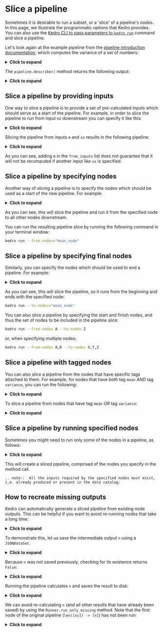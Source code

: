 # Slice a pipeline

Sometimes it is desirable to run a subset, or a 'slice' of a pipeline's nodes. In this page, we illustrate the programmatic options that Kedro provides. You can also use the [Kedro CLI to pass parameters to `kedro run`](../09_development/03_commands_reference.md#run-the-project) command and slice a pipeline.

Let's look again at the example pipeline from the [pipeline introduction documentation](./02_pipeline_introduction.md#how-to-build-a-pipeline), which computes the variance of a set of numbers:

<details>
<summary><b>Click to expand</b></summary>


```python
def mean(xs, n):
    return sum(xs) / n


def mean_sos(xs, n):
    return sum(x ** 2 for x in xs) / n


def variance(m, m2):
    return m2 - m * m


pipeline = Pipeline(
    [
        node(len, "xs", "n"),
        node(mean, ["xs", "n"], "m", name="mean_node", tags="mean"),
        node(mean_sos, ["xs", "n"], "m2", name="mean_sos", tags=["mean", "variance"]),
        node(variance, ["m", "m2"], "v", name="variance_node", tags="variance"),
    ]
)
```
</details>

The `pipeline.describe()` method returns the following output:

<details>
<summary><b>Click to expand</b></summary>


```console
#### Pipeline execution order ####
Name: None
Inputs: xs

len([xs]) -> [n]
mean_node
mean_sos
variance_node

Outputs: v
##################################
```
</details>



## Slice a pipeline by providing inputs
One way to slice a pipeline is to provide a set of pre-calculated inputs which should serve as a start of the pipeline. For example, in order to slice the pipeline to run from input `m2` downstream you can specify it like this:

<details>
<summary><b>Click to expand</b></summary>


```python
print(pipeline.from_inputs("m2").describe())
```

`Output`:

```console
#### Pipeline execution order ####
Name: None
Inputs: m, m2

variance_node

Outputs: v
##################################
```
</details>

Slicing the pipeline from inputs `m` and `xs` results in the following pipeline:

<details>
<summary><b>Click to expand</b></summary>

```python
print(pipeline.from_inputs("m", "xs").describe())
```

`Output`:

```console
#### Pipeline execution order ####
Name: None
Inputs: xs

len([xs]) -> [n]
mean_node
mean_sos
variance_node

Outputs: v
##################################
```
</details>

As you can see, adding `m` in the `from_inputs` list does not guarantee that it will not be recomputed if another input like `xs` is specified.

## Slice a pipeline by specifying nodes
Another way of slicing a pipeline is to specify the nodes which should be used as a start of the new pipeline. For example:

<details>
<summary><b>Click to expand</b></summary>

```python
print(pipeline.from_nodes("mean_node").describe())
```

`Output`:

```console
#### Pipeline execution order ####
Name: None
Inputs: m2, n, xs

mean_node
variance_node

Outputs: v
##################################
```
</details>

As you can see, this will slice the pipeline and run it from the specified node to all other nodes downstream.

You can run the resulting pipeline slice by running the following command in your terminal window:

```bash
kedro run --from-nodes="mean_node"
```

## Slice a pipeline by specifying final nodes
Similarly, you can specify the nodes which should be used to end a pipeline. For example:

<details>
<summary><b>Click to expand</b></summary>


```python
print(pipeline.to_nodes("mean_node").describe())
```

`Output`:

```console
#### Pipeline execution order ####
Name: None
Inputs: xs

len([xs]) -> [n]
mean_node

Outputs: m
##################################
```
</details>

As you can see, this will slice the pipeline, so it runs from the beginning and ends with the specified node:

```bash
kedro run --to-nodes="mean_node"
```

You can also slice a pipeline by specifying the start and finish nodes, and thus the set of nodes to be included in the pipeline slice:

```bash
kedro run --from-nodes A --to-nodes Z
```

or, when specifying multiple nodes:

```bash
kedro run --from-nodes A,D --to-nodes X,Y,Z
```

## Slice a pipeline with tagged nodes
You can also slice a pipeline from the nodes that have specific tags attached to them. For example, for nodes that have both tag `mean` *AND* tag `variance`, you can run the following:

<details>
<summary><b>Click to expand</b></summary>

```python
print(pipeline.only_nodes_with_tags("mean", "variance").describe())
```

`Output`:

```console
#### Pipeline execution order ####
Inputs: n, xs

mean_sos

Outputs: m2
##################################
```
</details>


To slice a pipeline from nodes that have tag `mean` *OR* tag `variance`:

<details>
<summary><b>Click to expand</b></summary>


```python
sliced_pipeline = pipeline.only_nodes_with_tags("mean") + pipeline.only_nodes_with_tags(
    "variance"
)
print(sliced_pipeline.describe())
```

`Output`:

```console
#### Pipeline execution order ####
Inputs: n, xs

mean
mean_sos
variance

Outputs: v
##################################
```
</details>

## Slice a pipeline by running specified nodes
Sometimes you might need to run only some of the nodes in a pipeline, as follows:

<details>
<summary><b>Click to expand</b></summary>

```python
print(pipeline.only_nodes("mean_node", "mean_sos").describe())
```

`Output`:

```console
#### Pipeline execution order ####
Name: None
Inputs: n, xs

mean_node
mean_sos

Outputs: m, m2
##################################
```
</details>

This will create a sliced pipeline, comprised of the nodes you specify in the method call.

```eval_rst
.. note::  All the inputs required by the specified nodes must exist, i.e. already produced or present in the data catalog.
```

## How to recreate missing outputs

Kedro can automatically generate a sliced pipeline from existing node outputs. This can be helpful if you want to avoid re-running nodes that take a long time:

<details>
<summary><b>Click to expand</b></summary>

```python
print(pipeline.describe())
```

`Output`:

```console
#### Pipeline execution order ####
Name: None
Inputs: xs

len([xs]) -> [n]
mean_node
mean_sos
variance_node

Outputs: v
##################################
```
</details>

To demonstrate this, let us save the intermediate output `n` using a `JSONDataSet`.

<details>
<summary><b>Click to expand</b></summary>

```python
from kedro.extras.datasets.pandas import JSONDataSet
from kedro.io import DataCatalog, MemoryDataSet

n_json = JSONDataSet(filepath="./data/07_model_output/len.json")
io = DataCatalog(dict(xs=MemoryDataSet([1, 2, 3]), n=n_json))
```
</details>

Because `n` was not saved previously, checking for its existence returns `False`:

<details>
<summary><b>Click to expand</b></summary>


```python
io.exists("n")
```

`Output`:

```console
Out[15]: False
```
</details>

Running the pipeline calculates `n` and saves the result to disk:

<details>
<summary><b>Click to expand</b></summary>

```python
SequentialRunner().run(pipeline, io)
```

`Output`:

```console
Out[16]: {'v': 0.666666666666667}
```

```python
io.exists("n")
```

`Output`:

```console
Out[17]: True
```
</details>

We can avoid re-calculating `n` (and all other results that have already been saved) by using the `Runner.run_only_missing` method. Note that the first node of the original pipeline (`len([xs]) -> [n]`) has not been run:

<details>
<summary><b>Click to expand</b></summary>

```python
SequentialRunner().run_only_missing(pipeline, io)
```

`Ouput`:

```console
Out[18]: {'v': 0.666666666666667}
```

```python
try:
    os.remove("./data/07_model_output/len.json")
except FileNotFoundError:
    pass
```
</details>
